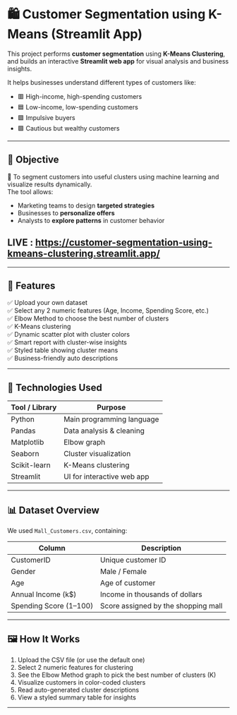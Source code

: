 
# 🛍️ Customer Segmentation using K-Means (Streamlit App)

This project performs **customer segmentation** using **K-Means Clustering**, and builds an interactive **Streamlit web app** for visual analysis and business insights.

It helps businesses understand different types of customers like:
- 🟥 High-income, high-spending customers
- 🟦 Low-income, low-spending customers
- 🟪 Impulsive buyers
- 🟩 Cautious but wealthy customers

---

## 📌 Objective

🎯 To segment customers into useful clusters using machine learning and visualize results dynamically.  
The tool allows:
- Marketing teams to design **targeted strategies**
- Businesses to **personalize offers**
- Analysts to **explore patterns** in customer behavior
## LIVE : https://customer-segmentation-using-kmeans-clustering.streamlit.app/

---

## 🚀 Features

✅ Upload your own dataset  
✅ Select any 2 numeric features (Age, Income, Spending Score, etc.)  
✅ Elbow Method to choose the best number of clusters  
✅ K-Means clustering  
✅ Dynamic scatter plot with cluster colors  
✅ Smart report with cluster-wise insights  
✅ Styled table showing cluster means  
✅ Business-friendly auto descriptions

---

## 🧪 Technologies Used

| Tool / Library     | Purpose                             |
|--------------------|--------------------------------------|
| Python             | Main programming language            |
| Pandas             | Data analysis & cleaning             |
| Matplotlib         | Elbow graph                          |
| Seaborn            | Cluster visualization                |
| Scikit-learn       | K-Means clustering                   |
| Streamlit          | UI for interactive web app           |

---

## 📊 Dataset Overview

We used `Mall_Customers.csv`, containing:

| Column                | Description                         |
|------------------------|-------------------------------------|
| CustomerID            | Unique customer ID                  |
| Gender                | Male / Female                       |
| Age                   | Age of customer                     |
| Annual Income (k$)    | Income in thousands of dollars      |
| Spending Score (1–100)| Score assigned by the shopping mall |

---

## 🖼️ How It Works

1. Upload the CSV file (or use the default one)
2. Select 2 numeric features for clustering
3. See the Elbow Method graph to pick the best number of clusters (K)
4. Visualize customers in color-coded clusters
5. Read auto-generated cluster descriptions
6. View a styled summary table for insights

---

